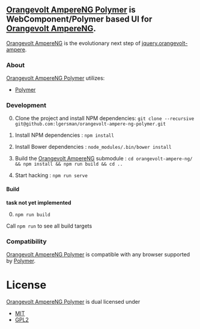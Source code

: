 ## [Orangevolt AmpereNG Polymer](http://lgersman.github.com/orangevolt-ampere-ng-polymer/) is WebComponent/Polymer based UI for [Orangevolt AmpereNG](http://lgersman.github.com/orangevolt-ampere-ng/).

[Orangevolt AmpereNG](http://lgersman.github.com/orangevolt-ampere-ng/) is the evolutionary next step of [jquery.orangevolt-ampere](https://github.com/lgersman/jquery.orangevolt-ampere).

### About

[Orangevolt AmpereNG Polymer](http://lgersman.github.com/orangevolt-ampere-ng-polymer/) utilizes:

* [Polymer](http://polymer-project.org/)

### Development

0. Clone the project and install NPM dependencies: ``git clone --recursive git@github.com:lgersman/orangevolt-ampere-ng-polymer.git``

0. Install NPM dependencies : ``npm install``

0. Install Bower dependencies : ``node_modules/.bin/bower install``

0. Build the [Orangevolt AmpereNG](http://lgersman.github.com/orangevolt-ampere-ng/) submodule : ``cd orangevolt-ampere-ng/ && npm install && npm run build && cd ..``

0. Start hacking : ``npm run serve``

#### Build

**task not yet implemented**

0. ``npm run build``

Call ``npm run`` to see all build targets

### Compatibility

[Orangevolt AmpereNG Polymer](http://lgersman.github.com/orangevolt-ampere-ng-polymer/) is compatible with any browser supported by [Polymer](http://polymer-project.org/).

# License

[Orangevolt AmpereNG Polymer](http://lgersman.github.com/orangevolt-ampere-ng-polymer/) is dual licensed under

* [MIT](http://www.opensource.org/licenses/MIT)
* [GPL2](http://www.opensource.org/licenses/GPL-2.0)
